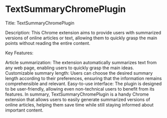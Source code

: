 # TextSummaryChromePlugin
Title: TextSummaryChromePlugin

Description: This Chrome extension aims to provide users with summarized versions of online articles or text, allowing them to quickly grasp the main points without reading the entire content.

Key Features:

Article summarization: The extension automatically summarizes text from any web page, enabling users to quickly grasp the main ideas.
Customizable summary length: Users can choose the desired summary length according to their preferences, ensuring that the information remains comprehensible and relevant.
Easy-to-use interface: The plugin is designed to be user-friendly, allowing even non-technical users to benefit from its features.
In summary, TextSummaryChromePlugin is a handy Chrome extension that allows users to easily generate summarized versions of online articles, helping them save time while still staying informed about important content.